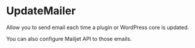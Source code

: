 # UpdateMailer

Allow you to send email each time a plugin or WordPress core is updated.

You can also configure Mailjet API to those emails.